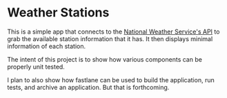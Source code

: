 #  Weather Stations

This is a simple app that connects to the [National Weather Service's API](https://www.weather.gov/documentation/services-web-api#/) to grab the available station information that it has. It then displays minimal information of each station.

The intent of this project is to show how various components can be properly unit tested.

I plan to also show how fastlane can be used to build the application, run tests, and archive an application. But that is forthcoming.
